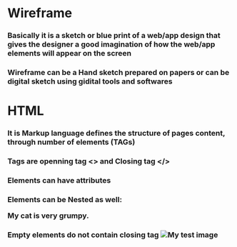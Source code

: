 # Wireframe

### Basically it is a sketch or blue print of a web/app design that gives the designer a good imagination of how the web/app elements will appear on the screen

### Wireframe can be a Hand sketch prepared on papers or can be digital sketch using gidital tools and softwares 


# HTML

### It is Markup language defines the structure of pages content, through number of elements (TAGs)
### Tags are openning tag <> and Closing tag </>

### Elements can have attributes <img src="" width="" height="">

### Elements can be Nested as well: <p>My cat is <strong>very</strong> grumpy.</p>
### Empty elements do not contain closing tag <img src="images/firefox-icon.png" alt="My test image">

